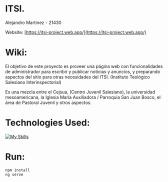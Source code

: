 # ITSI.
Alejandro Martinez - 21430

Website: [https://itsi-project.web.app/](https://itsi-project.web.app/)

# Wiki:
El objetivo de este proyecto es proveer una página web con funcionalidades de administrador para escribir y publicar noticias y anuncios, y preparando aspectos del sitio para otras necesidades del ITSI. (Instituto Teológico Salesiano Interinspectorial)

Es una mezcla entre el Cejsua, (Centro Juvenil Salesiano), la universidad mesoamericana, la Iglesia María Auxiliadora / Parroquia San Juan Bosco, el área de Pastoral Juvenil y otros aspectos.

# Technologies Used:
[![My Skills](https://skills.thijs.gg/icons?i=html,scss,ts,angular,firebase)](https://skills.thijs.gg)

# Run:
```
npm install
ng serve
```
